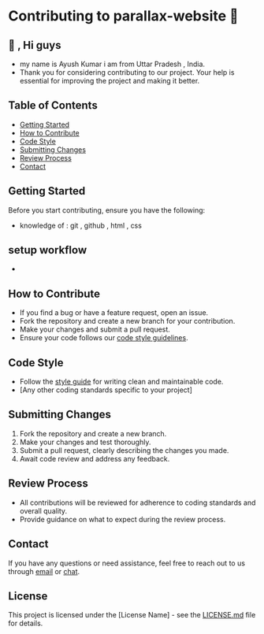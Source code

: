 # Contributing to parallax-website 💠
## 👋 , Hi guys
- my name is Ayush Kumar i am from Uttar Pradesh , India.
- Thank you for considering contributing to our project. Your help is essential for improving the project and making it better.

## Table of Contents
- [Getting Started](#getting-started)
- [How to Contribute](#how-to-contribute)
- [Code Style](#code-style)
- [Submitting Changes](#submitting-changes)
- [Review Process](#review-process)
- [Contact](#contact)

## Getting Started

Before you start contributing, ensure you have the following:
- knowledge of : git , github , html , css

## setup workflow 
- 

## How to Contribute

- If you find a bug or have a feature request, open an issue.
- Fork the repository and create a new branch for your contribution.
- Make your changes and submit a pull request.
- Ensure your code follows our [code style guidelines](#code-style).

## Code Style

- Follow the [style guide](link-to-style-guide) for writing clean and maintainable code.
- [Any other coding standards specific to your project]


## Submitting Changes

1. Fork the repository and create a new branch.
2. Make your changes and test thoroughly.
3. Submit a pull request, clearly describing the changes you made.
4. Await code review and address any feedback.


## Review Process

- All contributions will be reviewed for adherence to coding standards and overall quality.
- Provide guidance on what to expect during the review process.

## Contact

If you have any questions or need assistance, feel free to reach out to us through [email](mailto:your-email@example.com) or [chat](link-to-chat-room).


## License

This project is licensed under the [License Name] - see the [LICENSE.md](LICENSE.md) file for details.





